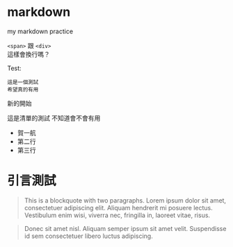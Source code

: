 markdown
========

my markdown practice

`<span>` 跟 `<div>`	
這樣會換行嗎？

Test:

	這是一個測試
	希望真的有用
	
新的開始

這是清單的測試	
不知道會不會有用

- 賀一航
- 第二行
- 第三行


引言測試
=============
> This is a blockquote with two paragraphs. Lorem ipsum dolor sit amet,
consectetuer adipiscing elit. Aliquam hendrerit mi posuere lectus.
Vestibulum enim wisi, viverra nec, fringilla in, laoreet vitae, risus.

> Donec sit amet nisl. Aliquam semper ipsum sit amet velit. Suspendisse
id sem consectetuer libero luctus adipiscing.